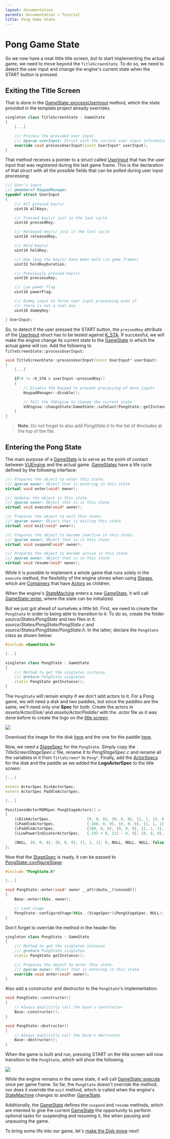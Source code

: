 ```yaml
---
layout: documentation
parents: Documentation > Tutorial
title: Pong Game State
---
```


# Pong Game State

So we now have a neat little title screen, but to start implementing the actual game, we need to move beyond the `TitleScreenState`. To do so, we need to detect the user input and change the engine's current state when the <span class="keys">START</span> button is pressed.

## Exiting the Title Screen

That is done in the [GameState::processUserInput](/documentation/api/class-game-state/) method, which the state provided in the template project already overrides.

```cpp
singleton class TitleScreenState : GameState
{
    [...]

    /// Process the provided user input.
    /// @param userInput: Struct with the current user input information
    override void processUserInput(const UserInput* userInput);
}
```

That method receives a pointer to a struct called [UserInput](/documentation/api/struct-user-input/) that has the user input that was registered during the last game frame. This is the declaration of that struct with all the possible fields that can be polled during user input processing:

```cpp
/// User's input
/// @memberof KeypadManager
typedef struct UserInput
{
    /// All pressed key(s)
    uint16 allKeys;

    /// Pressed key(s) just in the last cycle
    uint16 pressedKey;

    /// Released key(s) just in the last cycle
    uint16 releasedKey;

    /// Held key(s)
    uint16 holdKey;

    /// How long the key(s) have been held (in game frames)
    uint32 holdKeyDuration;

    /// Previously pressed key(s)
    uint16 previousKey;

    /// Low power flag
    uint16 powerFlag;

    /// Dummy input to force user input processing even if
    /// there is not a real one
    uint16 dummyKey;

} UserInput;
```

So, to detect if the user pressed the <span class="keys">START</span> button, the `pressedKey` attribute of the [UserInput](/documentation/api/struct-user-input/) struct has to be tested against [K_STA](https://github.com/VUEngine/VUEngine-Core/blob/master/source/Hardware/KeypadManager.h). If successful, we will make the engine change its current state to the [GameState](/documentation/api/class-game-state/) in which the actual game will run. Add the following to `TitleScreenState::processUserInput`:

```cpp
void TitleScreenState::processUserInput(const UserInput* userInput)
{
    [...]

    if(0 != (K_STA & userInput->pressedKey))
    {
        // Disable the keypad to prevent processing of more inputs
        KeypadManager::disable();

        // Tell the VUEngine to change the current state
        VUEngine::changeState(GameState::safeCast(PongState::getInstance()));
    }
}
```

> **Note**: Do not forget to also add _PongState.h_ to the list of #includes at the top of the file.

## Entering the Pong State

The main purpose of a [GameState](/documentation/api/class-game-state/) is to serve as the point of contact between [VUEngine](https://github.com/VUEngine/VUEngine-Core) and the actual game. [GameStates](/documentation/api/class-game-state/) have a life cycle defined by the following interface:

```cpp
/// Prepares the object to enter this state.
/// @param owner: Object that is entering in this state
virtual void enter(void* owner);

/// Updates the object in this state.
/// @param owner: Object that is in this state
virtual void execute(void* owner);

/// Prepares the object to exit this state.
/// @param owner: Object that is exiting this state
virtual void exit(void* owner);

/// Prepares the object to become inactive in this state.
/// @param owner: Object that is in this state
virtual void suspend(void* owner);

/// Prepares the object to become active in this state.
/// @param owner: Object that is in this state
virtual void resume(void* owner);
```

While it is possible to implement a whole game that runs solely in the `execute` method, the flexibility of the engine shines when using [Stages](/documentation/api/class-stage/), which are [Containers](/documentation/api/class-container/) that have [Actors](/documentation/api/class-actor/) as children.

When the engine's [StateMachine](/documentation/api/class-state-machine/) enters a new [GameState](/documentation/api/class-game-state/), it will call [GameState::enter](/documentation/api/class-game-state/), where the state can be initialized.

But we just got ahead of ourselves a little bit. First, we need to create the `PongState` in order to being able to transition to it. To do so, create the folder _source/States/PongState_ and two files in it: _source/States/PongState/PongState.c_ and _source/States/PongState/PongState.h_. In the latter, declare the `PongState` class as shown below:

```cpp
#include <GameState.h>

[...]

singleton class PongState : GameState
{
    /// Method to get the singleton instance
    /// @return PongState singleton
    static PongState getInstance();
}
```

The `PongState` will remain empty if we don't add actors to it. For a Pong game, we will need a disk and two paddles, but since the paddles are the same, we'll need only one **Spec** for both. Create the actors in _assets/Actor/Disk/_ and _assets/Actor/Paddle/_ with the _.actor_ file as it was done before to create the logo on the [title screen](/documentation/tutorial/title-screen/).

<a href="/documentation/images/tutorial/disk-and-paddle-actors.png" data-toggle="lightbox" data-gallery="gallery" data-caption="Disk and Paddle Actor Spec"><img src="/documentation/images/tutorial/disk-and-paddle-actors.png" /></a>

Download the image for the disk <a href="/documentation/images/tutorial/Disk.png" download>here</a> and the one for the paddle <a href="/documentation/images/tutorial/Paddle.png" download>here</a>.

Now, we need a [StageSpec](/documentation/api/struct-stage-spec/) for the `PongState`. Simply copy the _TitleScreenStageSpec.c_ file, rename it to _PongStageSpec.c_ and rename all the variables in it from `TitleScreen*` to `Pong*`. Finally, add the [ActorSpecs](/documentation/api/struct-actor-spec/) for the disk and the paddle as we added the **LogoActorSpec** to the title screen:

```cpp
[...]

extern ActorSpec DiskActorSpec;
extern ActorSpec PaddleActorSpec;

[...]

PositionedActorROMSpec PongStageActors[] =
{
    {&DiskActorSpec,                {0, 0, 0}, {0, 0, 0}, {1, 1, 1}, 0, NULL, NULL, NULL, false},
    {&PaddleActorSpec,              {-180, 0, 0}, {0, 0, 0}, {1, 1, 1}, 0, NULL, NULL, NULL, false},
    {&PaddleActorSpec,              {180, 0, 0}, {0, 0, 0}, {1, 1, 1}, 0, NULL, NULL, NULL, false},
    {&LowPowerIndicatorActorSpec,   {-192 + 8, 112 - 4, 0}, {0, 0, 0}, {1, 1, 1}, 0, NULL, NULL, NULL, false},

    {NULL, {0, 0, 0}, {0, 0, 0}, {1, 1, 1}, 0, NULL, NULL, NULL, false},
};
```

Now that the [StageSpec](/documentation/api/struct-stage-spec/) is ready, it can be passed to [PongState::configureStage](/documentation/api/class-game-state/):

```cpp
#include "PongState.h"

[...]

void PongState::enter(void* owner __attribute__((unused)))
{
    Base::enter(this, owner);

    // Load stage
    PongState::configureStage(this, (StageSpec*)&PongStageSpec, NULL);
}
```

Don't forget to override the method in the header file:

```cpp
singleton class PongState : GameState
{
    /// Method to get the singleton instance
    /// @return PongState singleton
    static PongState getInstance();

    /// Prepares the object to enter this state.
    /// @param owner: Object that is entering in this state
    override void enter(void* owner);
}
```

Also add a constructor and destructor to the `PongState`'s implementation:

```cpp
void PongState::constructor()
{
    // Always explicitly call the base's constructor
    Base::constructor();
}

void PongState::destructor()
{
    // Always explicitly call the base's destructor
    Base::destructor();
}
```

When the game is built and run, pressing <span class="keys">START</span> on the title screen will now transition to the `PongState`, which will show the following.

<a href="/documentation/images/tutorial/pong-state.png" data-toggle="lightbox" data-gallery="gallery"><img src="/documentation/images/tutorial/pong-state.png" /></a>

While the engine remains in the same state, it will call [GameState::execute](/documentation/api/class-game-state/) once per game frame. So far, the `PongState` doesn't override the method, nor does it override the `exit` method, which is called when the engine's [StateMachine](/documentation/api/class-state-machine/) changes to another [GameState](/documentation/api/class-game-state/).

Additionally, the [GameState](/documentation/api/class-game-state/) defines the `suspend` and `resume` methods, which are intented to give the current [GameState](/documentation/api/class-game-state/) the opportunity to perform optional tasks for suspending and resuming it, like when pausing and unpausing the game.

To bring some life into our game, let's [make the Disk move](/documentation/tutorial/disk/) <i class="fa fa-arrow-right"></i> next!
